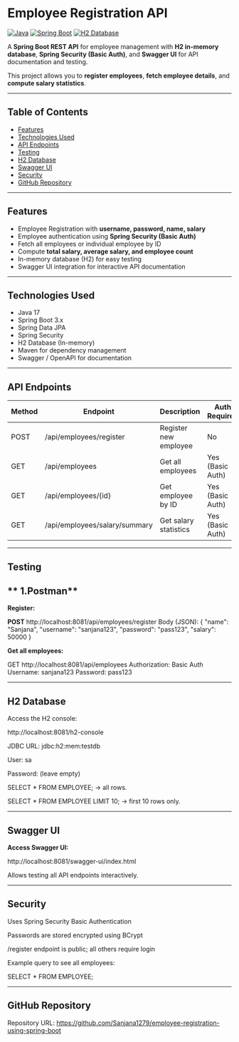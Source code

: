 # Employee Registration API

[![Java](https://img.shields.io/badge/Java-17-blue)](https://www.java.com/)
[![Spring Boot](https://img.shields.io/badge/Spring%20Boot-3.x-brightgreen)](https://spring.io/projects/spring-boot)
[![H2 Database](https://img.shields.io/badge/H2-Database-orange)](https://www.h2database.com/)


A **Spring Boot REST API** for employee management with **H2 in-memory database**, **Spring Security (Basic Auth)**, and **Swagger UI** for API documentation and testing.  

This project allows you to **register employees**, **fetch employee details**, and **compute salary statistics**.

---

## **Table of Contents**

- [Features](#features)  
- [Technologies Used](#technologies-used)   
- [API Endpoints](#api-endpoints)  
- [Testing](#testing)  
- [H2 Database](#h2-database)  
- [Swagger UI](#swagger-ui)  
- [Security](#security)  
- [GitHub Repository](#github-repository)

---

## **Features**

- Employee Registration with **username, password, name, salary**  
- Employee authentication using **Spring Security (Basic Auth)**  
- Fetch all employees or individual employee by ID  
- Compute **total salary, average salary, and employee count**  
- In-memory database (H2) for easy testing  
- Swagger UI integration for interactive API documentation  

---

## **Technologies Used**

- Java 17  
- Spring Boot 3.x  
- Spring Data JPA  
- Spring Security  
- H2 Database (In-memory)  
- Maven for dependency management  
- Swagger / OpenAPI for documentation  

---

## **API Endpoints**
| Method | Endpoint                      | Description           | Auth Required    |
| ------ | ----------------------------- | --------------------- | ---------------- |
| POST   | /api/employees/register       | Register new employee | No               |
| GET    | /api/employees                | Get all employees     | Yes (Basic Auth) |
| GET    | /api/employees/{id}           | Get employee by ID    | Yes (Basic Auth) |
| GET    | /api/employees/salary/summary | Get salary statistics | Yes (Basic Auth) |


---
## **Testing**

## ** 1.Postman**

**Register:**

**POST** http://localhost:8081/api/employees/register
Body (JSON):
{
  "name": "Sanjana",
  "username": "sanjana123",
  "password": "pass123",
  "salary": 50000
}


**Get all employees:**

GET http://localhost:8081/api/employees
Authorization: Basic Auth
Username: sanjana123
Password: pass123

---
## **H2 Database**

Access the H2 console:

http://localhost:8081/h2-console


JDBC URL: jdbc:h2:mem:testdb

User: sa

Password: (leave empty)

SELECT * FROM EMPLOYEE; → all rows.

SELECT * FROM EMPLOYEE LIMIT 10; → first 10 rows only.

---

## **Swagger UI**

**Access Swagger UI:**

http://localhost:8081/swagger-ui/index.html

Allows testing all API endpoints interactively.

---
## **Security**

Uses Spring Security Basic Authentication

Passwords are stored encrypted using BCrypt

/register endpoint is public; all others require login

Example query to see all employees:

SELECT * FROM EMPLOYEE;

---
## **GitHub Repository**

Repository URL:
https://github.com/Sanjana1279/employee-registration-using-spring-boot
